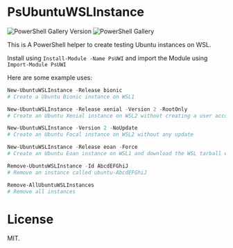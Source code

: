 # PsUbuntuWSLInstance

![PowerShell Gallery Version](https://img.shields.io/powershellgallery/v/PsUWI) ![PowerShell Gallery](https://img.shields.io/powershellgallery/dt/PsUWI)

This is A PowerShell helper to create testing Ubuntu instances on WSL.

Install using `Install-Module -Name PsUWI` and import the Module using `Import-Module PsUWI`

Here are some example uses:
```powershell
New-UbuntuWSLInstance -Release bionic
# Create a Ubuntu Bionic instance on WSL1

New-UbuntuWSLInstance -Release xenial -Version 2 -RootOnly
# Create an Ubuntu Xenial instance on WSL2 without creating a user account

New-UbuntuWSLInstance -Version 2 -NoUpdate
# Create an Ubuntu Focal instance on WSL2 without any update

New-UbuntuWSLInstance -Release eoan -Force
# Create an Ubuntu Eoan instance on WSL1 and download the WSL tarball even if it already exists

Remove-UbuntuWSLInstance -Id AbcdEFGhiJ
# Remove an instance called ubuntu-AbcdEFGhiJ

Remove-AllUbuntuWSLInstances
# Remove all instances
```

# License

MIT.

